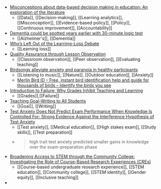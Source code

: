 - [Misconceptions about data-based decision making in education: An exploration of the literature](https://www.sciencedirect.com/science/article/pii/S0191491X1930416X)
	- [[Data]], [[Decision-making]], [[Learning analytics]], [[Misconception]], [[Evidence-based policy]], [[Policy]], [[Continuous improvement]], [[Accountability]]
- [Dementia could be spotted years earlier with 30-minute logic test](https://www.thetimes.co.uk/article/dementia-could-be-spotted-years-earlier-with-30-minute-logic-test-0zmfs5nkx?utm_medium=Social&utm_source=Twitter#Echobox=1665636561)
	- [[Alzheimer's]], [[Dementia]]
- [Who’s Left Out of the Learning-Loss Debate](https://www.newyorker.com/news/essay/whos-left-out-of-the-learning-loss-debate)
	- [[Learning loss]]
- [Quality Assurance through Lesson Observation](https://occamshairdryer.wordpress.com/2021/12/04/quality-assurance-through-lesson-observation/)
	- [[Classroom observation]], [[Peer observation]], [[Evaluating teaching]]
- [Birdsongs alleviate anxiety and paranoia in healthy participants](https://www.nature.com/articles/s41598-022-20841-0)
	- [[Listening to music]], [[Nature]], [[Outdoor education]], [[Anxiety]]
	- [Merlin Bird ID – Free, instant bird identification help and guide for thousands of birds – Identify the birds you see](https://merlin.allaboutbirds.org/)
- [Introduction to Failure: Why Grades Inhibit Teaching and Learning](https://radicalscholarship.com/2022/10/07/introduction-to-failure-why-grades-inhibit-teaching-and-learning/)
	- [[Grades]],[[Failure]]
- [Teaching Goal-Writing to All Students](https://www.facultyfocus.com/articles/effective-teaching-strategies/teaching-goal-writing-to-all-students/)
	- [[Goal]], [[Writing]]
- [Test Anxiety Does Not Predict Exam Performance When Knowledge Is Controlled For: Strong Evidence Against the Interference Hypothesis of Test Anxiety](https://journals.sagepub.com/doi/10.1177/09567976221119391)
	- [[Test anxiety]], [[Medical education]], [[High stakes exam]], [[Study skills]], [[Test preparation]]
	- >high trait test anxiety predicted smaller gains in knowledge over the exam-preparation phase
- [Broadening Access to STEM through the Community College: Investigating the Role of Course-Based Research Experiences (CREs)](https://www.lifescied.org/doi/10.1187/cbe.21-08-0203)
	- [[Course-based undergraduate research experience]], [[STEM education]], [[Community college]], [[STEM identity]], [[Gender equity]], [[Inclusive teaching]]
-
